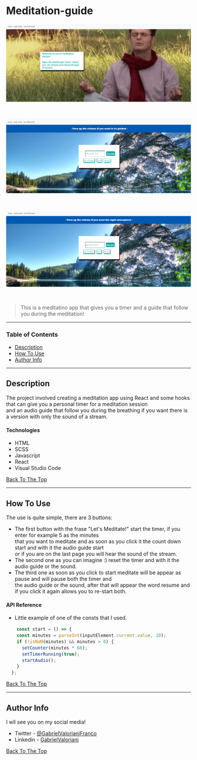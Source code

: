 # Meditation-guide


![Project Image](./src/components/images/Preview-1.PNG)

</br>

![Project Image](./src/components/images/Preview-2.PNG)

</br>

![Project Image](./src/components/images/Preview-3.PNG)

</br>


> This is a meditatino app that gives you a timer and a guide that follow you during the meditation!
---

### Table of Contents

- [Description](#description)
- [How To Use](#how-to-use)
- [Author Info](#author-info)

---

## Description

The project involved creating a meditation app using React and some hooks that can give you a personal timer for a meditation session <br/>
and an audio guide that follow you during the breathing if you want there is a version with only the sound of a stream. 

#### Technologies

- HTML  
- SCSS
- Javascript
- React
- Visual Studio Code


[Back To The Top](#Meditation-guide)

---

## How To Use

The use is quite simple, there are 3 buttons: 
- The first button with the frase "Let's Meditate!" start the timer, if you enter for example 5 as the minutes <br/> 
that you want to meditate and as soon as you click it the count down start and with it the audio guide start <br/>
or if you are on the last page you will hear the sound of the stream. 
- The second one as you can imagine :) reset the timer and with it the audio guide or the sound. 
- The third one as soon as you click to start meditate will be appear as pause and will pause both the timer and <br/>
the audio guide or the sound, after that will appear the word resume and if you click it again allows you to re-start both.


#### API Reference
- Little example of one of the consts that I used.

```javascript
    const start = () => {
    const minutes = parseInt(inputElement.current.value, 10);
    if (!isNaN(minutes) && minutes > 0) {
      setCounter(minutes * 60);
      setTimerRunning(true);
      startAudio();
    }
  };
```
[Back To The Top](#Meditation-guide)

---


## Author Info
I wll see you on my social media!

- Twitter - [@GabrielValorianiFranco](https://twitter.com/GabrielValoria)
- Linkedin - [GabrielValoriani](https://www.linkedin.com/in/gabriel-valoriani-franco-9971a3291/)

[Back To The Top](#Meditation-guide)